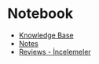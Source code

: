# Notebook

* [Knowledge Base](kb/index.md)
* [Notes](n/index.md)
* [Reviews - İncelemeler](r/index.md)
